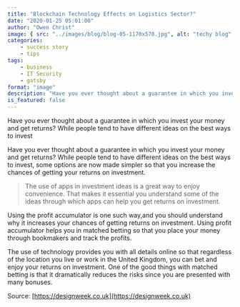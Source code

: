 ```yaml
---
title: "Blockchain Technology Effects on Logistics Sector?"
date: "2020-01-25 05:01:00"
author: "Owen Christ"
image: { src: "../images/blog/blog-05-1170x570.jpg", alt: "techy blog" }
categories:
    - success story
    - tips
tags:
    - business
    - IT Security
    - gatsby
format: "image"
description: "Have you ever thought about a guarantee in which you invest your money and get returns?"
is_featured: false
---
```


Have you ever thought about a guarantee in which you invest your money and get returns? While people tend to have different ideas on the best ways to invest

<!-- endexcerpt -->

Have you ever thought about a guarantee in which you invest your money and get returns? While people tend to have different ideas on the best ways to invest, some options are now made simpler so that you increase the chances of getting your returns on investment.

> The use of apps in investment ideas is a great way to enjoy convenience. That makes it essential you understand some of the ideas through which apps can help you get returns on investment.

Using the profit accumulator is one such way,and you should understand why it increases your chances of getting returns on investment. Using profit accumulator helps you in matched betting so that you place your money through bookmakers and track the profits.

The use of technology provides you with all details online so that regardless of the location you live or work in the United Kingdom, you can bet and enjoy your returns on investment.
One of the good things with matched betting is that it dramatically reduces the risks since you are presented with many bonuses.

Source: [https://designweek.co.uk](https://designweek.co.uk)
